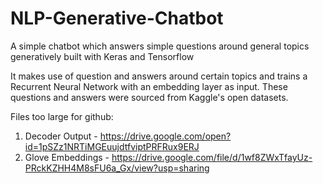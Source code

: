 # NLP-Generative-Chatbot
A simple chatbot which answers simple questions around general topics generatively built with Keras and Tensorflow

It makes use of question and answers around certain topics and trains a Recurrent Neural Network with an embedding
layer as input. These questions and answers were sourced from Kaggle's open datasets. 

Files too large for github:
1) Decoder Output - https://drive.google.com/open?id=1pSZz1NRTiMGEuujdtfviptPRFRux9ERJ
2) Glove Embeddings - https://drive.google.com/file/d/1wf8ZWxTfayUz-PRckKZHH4M8sFU6a_Gx/view?usp=sharing
